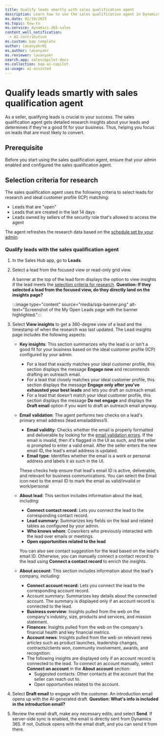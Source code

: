 ```yaml
---
title: Qualify leads smartly with sales qualification agent
description: Learn how to use the sales qualification agent in Dynamics 365 Sales to qualify leads effectively and improve sales outcomes.
ms.date: 02/19/2025
ms.topic: how-to
ms.service: dynamics-365-sales
content_well_notification:
  - AI-contribution
ms.custom: bap-template
author: lavanyakr01
ms.author: lavanyakr
ms.reviewer: lavanyakr
search.app: salescopilot-docs
ms.collection: bap-ai-copilot
ai-usage: ai-assisted
---
```


# Qualify leads smartly with sales qualification agent

As a seller, qualifying leads is crucial to your success. The sales qualification agent gets detailed research insights about your leads and determines if they're a good fit for your business. Thus, helping you focus on leads that are most likely to convert.

## Prerequisite

Before you start using the sales qualification agent, ensure that your admin enabled and configured the sales qualification agent.

<a name="selectioncriteria"></a>
## Selection criteria for research

The sales qualification agent uses the following criteria to select leads for research and ideal customer profile (ICP) matching:

- Leads that are "open"
- Leads that are created in the last 14 days
- Leads owned by sellers of the security role that's allowed to access the agent

The agent refreshes the research data based on the [schedule set by your admin](configure-sales-qualification-agent.md#adjust-the-frequency-of-research-data-refresh). 

### Qualify leads with the sales qualification agent

1. In the Sales Hub app, go to **Leads**.
2. Select a lead from the focused view or read-only grid view.

    A banner at the top of the lead form displays the option to view insights if the lead meets the [selection criteria for research](#selectioncriteria). **Question: If they selected a lead from the focused view, do they directly land on the insights page?**

    :::image type="content" source="media/sqa-banner.png" alt-text="Screenshot of the My Open Leads page with the banner highlighted.":::

3. Select **View insights** to get a 360-degree view of a lead and the timestamp of when the research was last updated. 
   The Lead insights page includes the following aspects:

    - **Key insights**: This section summarizes why the lead is or isn't a good fit for your business based on the ideal customer profile (ICP) configured by your admin.
        - For a lead that exactly matches your ideal customer profile, this section displays the message **Engage now** and recommends drafting an outreach email.
        - For a lead that closely matches your ideal customer profile, this section displays the message **Engage only after you've exhausted your best leads** and lets you draft an outreach email.
        - For a lead that doesn't match your ideal customer profile, this section displays the message **Do not engage** and displays the **Draft email** option if you want to draft an outreach email anyway.

    - **Email validation**: The agent performs two checks on a lead's primary email address (lead.emailaddress1).
        - **Email validity**: Checks whether the email is properly formatted and deliverable by looking for the [email validation errors](work-invalid-email-addresses.md). If the email is invalid, then it's flagged in the UI as such, and the seller is prompted to enter a valid email. After the seller enters the new email ID, the lead's email address is updated.
        - **Email type**: Identifies whether the email is a work or personal address and labels it as such in the UI.

        These checks help ensure that lead's email ID is active, deliverable, and relevant for business communications. You can select the Email icon next to the email ID to mark the email as valid/invalid or work/personal
    
    - **About lead**: This section includes information about the lead, including:
        - **Connect contact record:** Lets you connect the lead to the corresponding contact record.
        - **Lead summary**: Summarizes key fields on the lead and related tables as configured by your admin.
        - **Who knows whom**: Coworkers who previously interacted with the lead over emails or meetings.
        - **Open opportunities related to the lead**
    
        You can also see contact suggestion for the lead based on the lead's email ID. Otherwise, you can manually connect a contact record to the lead using **Connect a contact record** to enrich the insights.
    
    - **About account**: This section includes information about the lead's company, including:
        - **Connect account record:** Lets you connect the lead to the corresponding account record.
        - Account summary: Summarizes key details about the connected account. The summary is displayed only if an account record is connected to the lead.
        - **Business overview**: Insights pulled from the web on the company's industry, size, products and services, and mission statement.
        - **Finances**: Insights pulled from the web on the company's financial health and key financial metrics.
        - **Account news**: Insights pulled from the web on relevant news articles such as product launches, leadership changes, contracts/clients won, community involvement, awards, and recognition.
        - The following insights are displayed only if an account record is connected to the lead. To connect an account manually, select **Connect an account** in the **About account** section:
            - Suggested contacts: Other contacts at the account that the seller can reach out to.
            - Open opportunities related to the account.
4. Select **Draft email** to engage with the customer. 
   An introduction email opens up with the AI-generated draft. **Question: What's info is included in the introduction email?**
5. Review the email draft, make any necessary edits, and select **Send**.
   If server-side sync is enabled, the email is directly sent from Dynamics 365. If not, Outlook opens with the email draft, and you can send it from there.

    
